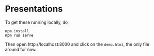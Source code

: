 # Presentations

To get these running locally, do

```
npm install
npm run serve
```

Then open http://localhost:8000 and click on the `demo.html`, the only file
around for now.

